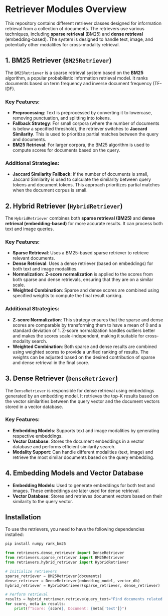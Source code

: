 # Retriever Modules Overview

This repository contains different retriever classes designed for information retrieval from a collection of documents. The retrievers use various techniques, including **sparse retrieval** (BM25) and **dense retrieval** (embedding-based). The system is designed to handle text, image, and potentially other modalities for cross-modality retrieval.

## 1. **BM25 Retriever (`BM25Retriever`)**

The `BM25Retriever` is a sparse retrieval system based on the **BM25** algorithm, a popular probabilistic information retrieval model. It ranks documents based on term frequency and inverse document frequency (TF-IDF).

### Key Features:
- **Preprocessing**: Text is preprocessed by converting it to lowercase, removing punctuation, and splitting into tokens.
- **Fallback Strategy**: For small corpora (where the number of documents is below a specified threshold), the retriever switches to **Jaccard Similarity**. This is used to prioritize partial matches between the query and documents.
- **BM25 Retrieval**: For larger corpora, the BM25 algorithm is used to compute scores for documents based on the query.

### Additional Strategies:
- **Jaccard Similarity Fallback**: If the number of documents is small, Jaccard Similarity is used to calculate the similarity between query tokens and document tokens. This approach prioritizes partial matches when the document corpus is small.

## 2. **Hybrid Retriever (`HybridRetriever`)**

The `HybridRetriever` combines both **sparse retrieval (BM25)** and **dense retrieval (embedding-based)** for more accurate results. It can process both text and image queries.

### Key Features:
- **Sparse Retrieval**: Uses a BM25-based sparse retriever to retrieve relevant documents.
- **Dense Retrieval**: Uses a dense retriever (based on embeddings) for both text and image modalities.
- **Normalization**: **Z-score normalization** is applied to the scores from both sparse and dense retrievals, ensuring that they are on a similar scale.
- **Weighted Combination**: Sparse and dense scores are combined using specified weights to compute the final result ranking.

### Additional Strategies:
- **Z-score Normalization**: This strategy ensures that the sparse and dense scores are comparable by transforming them to have a mean of 0 and a standard deviation of 1. Z-score normalization handles outliers better and makes the scores scale-independent, making it suitable for cross-modality search.
- **Weighted Combination**: Both sparse and dense results are combined using weighted scores to provide a unified ranking of results. The weights can be adjusted based on the desired contribution of sparse and dense retrieval in the final score.

## 3. **Dense Retriever (`DenseRetriever`)**

The `DenseRetriever` is responsible for dense retrieval using embeddings generated by an embedding model. It retrieves the top-K results based on the vector similarities between the query vector and the document vectors stored in a vector database.

### Key Features:
- **Embedding Models**: Supports text and image modalities by generating respective embeddings.
- **Vector Database**: Stores the document embeddings in a vector database and performs efficient similarity search.
- **Modality Support**: Can handle different modalities (text, image) and retrieve the most similar documents based on the query embedding.

## 4. **Embedding Models and Vector Database**

- **Embedding Models**: Used to generate embeddings for both text and images. These embeddings are later used for dense retrieval.
- **Vector Database**: Stores and retrieves document vectors based on their similarity to the query vector.

## Installation

To use the retrievers, you need to have the following dependencies installed:

```python
pip install numpy rank_bm25

from retrievers.dense_retriever import DenseRetriever
from retrievers.sparse_retriever import BM25Retriever
from retrievers.hybrid_retriever import HybridRetriever

# Initialize retrievers
sparse_retriever = BM25Retriever(documents)
dense_retriever = DenseRetriever(embedding_model, vector_db)
hybrid_retriever = HybridRetriever(sparse_retriever, dense_retriever)

# Perform retrieval
results = hybrid_retriever.retrieve(query_text="Find documents related to machine learning", top_k=5)
for score, meta in results:
    print(f"Score: {score}, Document: {meta['text']}")
```